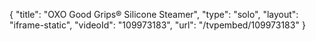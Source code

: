 {
    "title": "OXO Good Grips&reg; Silicone Steamer",
    "type": "solo",
    "layout": "iframe-static",
    "videoId": "109973183",
    "url": "\/tvpembed\/109973183"
}